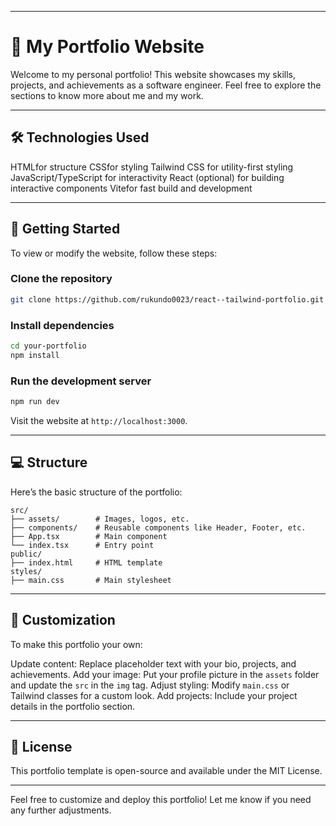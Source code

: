 
---

# 🌟 My Portfolio Website

Welcome to my personal portfolio! This website showcases my skills, projects, and achievements as a software engineer. Feel free to explore the sections to know more about me and my work.

---

## 🛠️ Technologies Used

HTMLfor structure
CSSfor styling
Tailwind CSS for utility-first styling
JavaScript/TypeScript for interactivity
React (optional) for building interactive components
Vitefor fast build and development

---

## 🚀 Getting Started

To view or modify the website, follow these steps:

### Clone the repository

```bash
git clone https://github.com/rukundo0023/react--tailwind-portfolio.git
```

### Install dependencies

```bash
cd your-portfolio
npm install
```

### Run the development server

```bash
npm run dev
```

Visit the website at `http://localhost:3000`.

---

## 💻 Structure

Here’s the basic structure of the portfolio:

```
src/
├── assets/        # Images, logos, etc.
├── components/    # Reusable components like Header, Footer, etc.
├── App.tsx        # Main component
└── index.tsx      # Entry point
public/
├── index.html     # HTML template
styles/
├── main.css       # Main stylesheet
```

---

## 🎨 Customization

To make this portfolio your own:

Update content: Replace placeholder text with your bio, projects, and achievements.
Add your image: Put your profile picture in the `assets` folder and update the `src` in the `img` tag.
Adjust styling: Modify `main.css` or Tailwind classes for a custom look.
Add projects: Include your project details in the portfolio section.

---

## 📄 License

This portfolio template is open-source and available under the MIT License.

---

Feel free to customize and deploy this portfolio! Let me know if you need any further adjustments.
